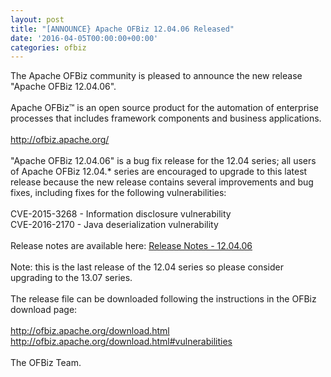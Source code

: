 ```yaml
---
layout: post
title: "[ANNOUNCE} Apache OFBiz 12.04.06 Released"
date: '2016-04-05T00:00:00+00:00'
categories: ofbiz
---
```

The Apache OFBiz community is pleased to announce the new release "Apache OFBiz 12.04.06".
<br><br>
Apache OFBiz™ is an open source product for the automation of enterprise processes that includes framework components and business applications. 
<br><br>
<a href="http://ofbiz.apache.org/">
http://ofbiz.apache.org/</a>
<br><br>
"Apache OFBiz 12.04.06" is a bug fix release for the 12.04 series; all users of Apache OFBiz 12.04.* series are encouraged to upgrade to this latest release because the new release contains several improvements and bug fixes, including fixes for the following vulnerabilities:
<br><br>
CVE-2015-3268 - Information disclosure vulnerability<br>
CVE-2016-2170 - Java deserialization vulnerability
<br><br>
Release notes are available here: <a href= "http://ofbiz.apache.org/release-notes-12.04.06.html">Release Notes - 12.04.06</a>
<br><br>
Note: this is the last release of the 12.04 series so please consider upgrading to the 13.07 series.
<br><br>
The release file can be downloaded following the instructions in the OFBiz download page:
<br><br>
<a href="http://ofbiz.apache.org/download.html">http://ofbiz.apache.org/download.html</a>
<br>
<a href="http://ofbiz.apache.org/download.html#vulnerabilities">http://ofbiz.apache.org/download.html#vulnerabilities</a>
<br><br>
The OFBiz Team.



